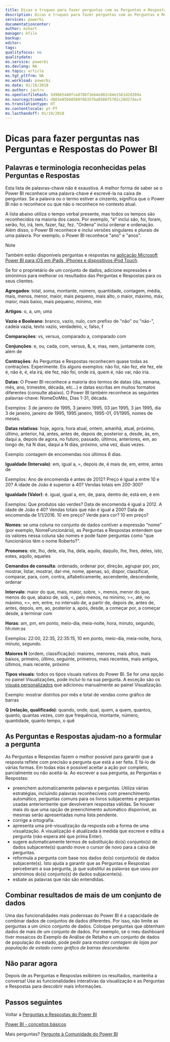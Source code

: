 ```yaml
---
title: Dicas e truques para fazer perguntas com as Perguntas e Respostas do Power BI
description: Dicas e truques para fazer perguntas com as Perguntas e Respostas do Power BI
services: powerbi
documentationcenter: 
author: mihart
manager: kfile
backup: 
editor: 
tags: 
qualityfocus: no
qualitydate: 
ms.service: powerbi
ms.devlang: NA
ms.topic: article
ms.tgt_pltfrm: NA
ms.workload: powerbi
ms.date: 01/18/2018
ms.author: jastru
ms.openlocfilehash: 5d9b65448fced78bf3eb4ed02c84e1561d2d209a
ms.sourcegitcommit: d803e85bb0569f6b357ba0586f5702c20d27dac4
ms.translationtype: HT
ms.contentlocale: pt-PT
ms.lasthandoff: 01/19/2018
---
```

# <a name="tips-for-asking-questions-in-power-bi-qa"></a>Dicas para fazer perguntas nas Perguntas e Respostas do Power BI
## <a name="words-and-terminology-that-qa-recognizes"></a>Palavras e terminologia reconhecidas pelas Perguntas e Respostas
Esta lista de palavras-chave não é exaustiva.  A melhor forma de saber se o Power BI reconhece uma palavra-chave é escrevê-la na caixa de perguntas.  Se a palavra ou o termo estiver a cinzento, significa que o Power BI não o reconhece ou que não o reconhece no contexto atual.

A lista abaixo utiliza o tempo verbal presente, mas todos os tempos são reconhecidos na maioria dos casos. Por exemplo, "é" inclui são, foi, foram, serão, foi, irá, tem, fazer, faz, fez.  "Ordena" inclui ordenar e ordenação.  Além disso, o Power BI reconhece e inclui versões singulares e plurais de uma palavra. Por exemplo, o Power BI reconhece "ano" e "anos".

> [!NOTE]
> Também estão disponíveis perguntas e respostas na [aplicação Microsoft Power BI para iOS em iPads, iPhones e dispositivos iPod Touch](mobile-apps-ios-qna.md).
> 
> 

Se for o proprietário de um conjunto de dados, adicione expressões e sinónimos para melhorar os resultados das Perguntas e Respostas para os seus clientes.

**Agregados**: total, soma, montante, número, quantidade, contagem, média, mais, menos, menor, maior, mais pequeno, mais alto, o maior, máximo, máx, maior, mais baixo, mais pequeno, mínimo, mín

**Artigos**: o, a, um, uma

**Vazio e Booleano**: branco, vazio, nulo, com prefixo de "não" ou "não-", cadeia vazia, texto vazio, verdadeiro, v, falso, f

**Comparações**: vs, versus, comparado a, comparado com

**Conjunções**: e, ou, cada, com, versus, &, e, mas, nem, juntamente com, além de

**Contrações**: As Perguntas e Respostas reconhecem quase todas as contrações. Experimente.  Eis alguns exemplos: não foi, não fez, ele fez, ele é, não é, é, ela irá, ele fez, não foi, onde irá, quem é, não vai, não iria.

**Datas**: O Power BI reconhece a maioria dos termos de datas (dia, semana, mês, ano, trimestre, década, etc...) e datas escritas em muitos formatos diferentes (consulte abaixo). O Power BI também reconhece as seguintes palavras-chave: NomeDoMês, Dias 1-31, década.

Exemplos: 3 de janeiro de 1995, 3 janeiro 1995, 03 jan 1995, 3 jan 1995, dia 3 de janeiro, janeiro de 1995, 1995 janeiro, 1995-01, 01/1995, nomes de meses.

**Datas relativas**: hoje, agora, hora atual, ontem, amanhã, atual, próximo, último, anterior, há, antes, antes de, depois de, posterior a, desde, às, em, daqui a, depois de agora, no futuro, passado, últimos, anteriores, em, ao longo de, há N dias, daqui a N dias, próximo, uma vez, duas vezes.

Exemplo: contagem de encomendas nos últimos 6 dias.

**Igualdade (Intervalo)**: em, igual a, =, depois de, é mais de, em, entre, antes de

Exemplos: Ano de encomenda é antes de 2012? Preço é igual a entre 10 e 20? A idade de João é superior a 40? Vendas totais em 200-300?

**Igualdade (Valor)**: é. igual, igual a, em, de, para, dentro de, está em, é em

Exemplos: Que produtos são verdes? Data de encomenda é igual a 2012. A idade de João é 40? Vendas totais que não é igual a 200? Data de encomenda de 1/1/2016. 10 em preço? Verde para cor? 10 em preço?

**Nomes**: se uma coluna no conjunto de dados contiver a expressão “nome” (por exemplo, NomeFuncionário), as Perguntas e Respostas entendem que os valores nessa coluna são nomes e pode fazer perguntas como "que funcionários têm o nome Roberto?".

**Pronomes**: ele, lho, dele, ela, lha, dela, aquilo, daquilo, lhe, lhes, deles, isto, estes, aquilo, aqueles

**Comandos de consulta**: ordenado, ordenar por, direção, agrupar por, por, mostrar, listar, mostrar, dar-me, nome, apenas, só, dispor, classificar, comparar, para, com, contra, alfabeticamente, ascendente, descendente, ordenar

**Intervalo**: maior do que, mais, maior, sobre, >, menos, menor do que, menos do que, abaixo de, sob, <, pelo menos, no mínimo, >=, até, no máximo, <=, em, entre, no intervalo de, a partir de, depois de, antes de, antes, depois, em, ao, posterior a, após, desde, a começar por, a começar desde, a terminar com

**Horas**: am, pm, em ponto, meio-dia, meia-noite, hora, minuto, segundo, hh:mm:ss

Exemplos: 22:00, 22:35, 22:35:15, 10 em ponto, meio-dia, meia-noite, hora, minuto, segundo.

**Maiores N** (ordem, classificação): maiores, menores, mais altos, mais baixos, primeiro, último, seguinte, primeiros, mais recentes, mais antigos, últimos, mais recente, próximo

**Tipos visuais**: todos os tipos visuais nativos do Power BI.  Se for uma opção no painel Visualizações, pode incluí-lo na sua pergunta.  A exceção são os [visuais personalizados](power-bi-custom-visuals.md) que adicionou manualmente ao painel Visualização.

Exemplo: mostrar distritos por mês e total de vendas como gráfico de barras

**Q (relação, qualificado)**: quando, onde, qual, quem, a quem, quantos, quanto, quantas vezes, com que frequência, montante, número, quantidade, quanto tempo, o quê

## <a name="qa-helps-you-phrase-the-question"></a>As Perguntas e Respostas ajudam-no a formular a pergunta
As Perguntas e Respostas fazem o melhor possível para garantir que a resposta reflete com precisão a pergunta que está a ser feita. E fá-lo de várias formas. Em todas elas é possível aceitar a ação por completo, parcialmente ou não aceitá-la. Ao escrever a sua pergunta, as Perguntas e Respostas:

* preenchem automaticamente palavras e perguntas. Utiliza várias estratégias, incluindo palavras reconhecíveis com preenchimento automático, perguntas comuns para os livros subjacentes e perguntas usadas anteriormente que devolveram respostas válidas. Se houver mais do que uma opção de preenchimento automático disponível, as mesmas serão apresentadas numa lista pendente.
* corrige a ortografia.
* apresenta uma pré-visualização da resposta sob a forma de uma visualização. A visualização é atualizada à medida que escreve e edita a pergunta (não espera até que prima Enter).
* sugere automaticamente termos de substituição do(s) conjunto(s) de dados subjacente(s) quando move o cursor de novo para a caixa de perguntas.
* reformula a pergunta com base nos dados do(s) conjunto(s) de dados subjacente(s). Isto ajuda a garantir que as Perguntas e Respostas perceberam a sua pergunta, já que substitui as palavras que usou por sinónimos do(s) conjunto(s) de dados subjacente(s).
* esbate as palavras que não são entendidas.

## <a name="combine-results-from-more-than-one-dataset"></a>Combinar resultados de mais de um conjunto de dados
Uma das funcionalidades mais poderosas do Power BI é a capacidade de combinar dados de conjuntos de dados diferentes.  Por isso, não limite as perguntas a um único conjunto de dados. Coloque perguntas que obtenham dados de mais de um conjunto de dados. Por exemplo, se o meu dashboard tiver mosaicos do Exemplo de Análise de Retalho e um conjunto de dados de população do estado, pode pedir para *mostrar contagem de lojas por população de estado como gráfico de barras descendente*.

## <a name="dont-stop-now"></a>Não parar agora
Depois de as Perguntas e Respostas exibirem os resultados, mantenha a conversa! Use as funcionalidades interativas da visualização e as Perguntas e Respostas para descobrir mais informações.

## <a name="next-steps"></a>Passos seguintes
Voltar a [Perguntas e Respostas do Power BI](power-bi-q-and-a.md)  

[Power BI - conceitos básicos](service-basic-concepts.md)  

Mais perguntas? [Pergunte à Comunidade do Power BI](http://community.powerbi.com/)

